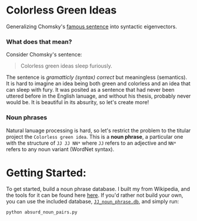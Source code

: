 Colorless Green Ideas
=====================

Generalizing Chomsky's [famous sentence](http://en.wikipedia.org/wiki/Colorless_green_ideas_sleep_furiously) into syntactic eigenvectors. 

### What does that mean? 

Consider Chomsky's sentence:

> Colorless green ideas sleep furiously.

The sentence is _gramatticly (syntax) correct_  but meaningless (semantics). 
It is hard to imagine an idea being both green and colorless and an idea that can sleep with fury.
It was posited as a sentence that had never been uttered before in the English lanuage, and without his thesis, probably never would be.
It is beautiful in its absurity, so let's create more!

### Noun phrases

Natural lanuage processing is hard, so let's restrict the problem to the titular project the `Colorless green idea`. This is a **noun phrase**, a particular one with the structure of `JJ JJ NN*` where `JJ` refers to an adjective and `NN*` refers to any noun variant (WordNet syntax).



# Getting Started:

To get started, build a noun phrase database. I built my from Wikipedia, and the tools for it can be found here [here](wiki_dump/).
If you'd rather not build your own, you can use the included database, [`JJ_noun_phrase.db`](`JJ_noun_phrase.db`), and simply run:

    python absurd_noun_pairs.py
